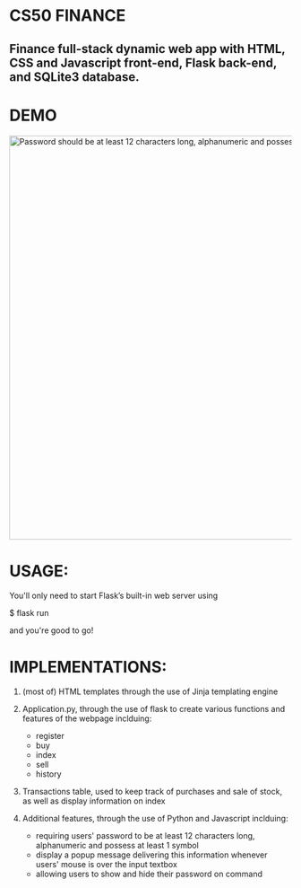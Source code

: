 # CS50 FINANCE

## Finance full-stack dynamic web app with HTML, CSS and Javascript front-end, Flask back-end, and SQLite3 database.

# DEMO

<img width="720" alt="Password should be at least 12 characters long, alphanumeric and possess at least 1 symbol" src="https://github.com/Griezmannlyh/Finance/assets/114748404/b5d7b025-5ff3-47cc-bbfc-9fcb6d494305">

# USAGE:

<p>You'll only need to start Flask’s built-in web server using</p>
<p>$ flask run</p>
<p>and you're good to go!</p>

# IMPLEMENTATIONS:

1. (most of) HTML templates through the use of Jinja templating engine
  
2. Application.py, through the use of flask to create various functions and features of the webpage inclduing:
   - register
   - buy
   - index
   - sell
   - history
  
3. Transactions table, used to keep track of purchases and sale of stock, as well as display information on index

4. Additional features, through the use of Python and Javascript inclduing:
   - requiring users' password to be at least 12 characters long, alphanumeric and possess at least 1 symbol
   - display a popup message delivering this information whenever users' mouse is over the input textbox
   - allowing users to show and hide their password on command

